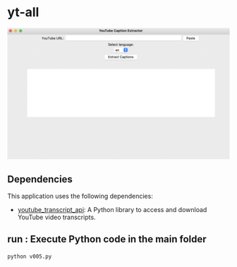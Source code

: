 # yt-all



![대표](https://github.com/leeseomin/yt-all/blob/main/pic/2.png)


## Dependencies

This application uses the following dependencies:

- [youtube_transcript_api](https://github.com/jdepoix/youtube-transcript-api): A Python library to access and download YouTube video transcripts.



## run : Execute Python code in the main folder

```bash
python v005.py
```



## 
